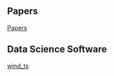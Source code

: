 ## Papers 
[Papers](https://papers.ssrn.com/sol3/cf_dev/AbsByAuth.cfm?per_id=4163481)

## Data Science Software
[wind_ts](https://www.windts.app/app/wind_ts)
